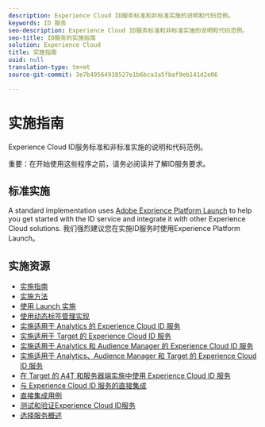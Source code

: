 ```yaml
---
description: Experience Cloud ID服务标准和非标准实施的说明和代码范例。
keywords: ID 服务
seo-description: Experience Cloud ID服务标准和非标准实施的说明和代码范例。
seo-title: ID服务的实施指南
solution: Experience Cloud
title: 实施指南
uuid: null
translation-type: tm+mt
source-git-commit: 3e7b49564938527e1b6bca3a5fbaf9eb141d2e06

---
```



# 实施指南

Experience Cloud ID服务标准和非标准实施的说明和代码范例。

重要：在开始使用这些程序之前，请务必阅读并了解ID服务要求。

## 标准实施

A standard implementation uses [Adobe Exprience Platform Launch](https://docs.adobelaunch.com/) to help you get started with the ID service and integrate it with other Experience Cloud solutions. 我们强烈建议您在实施ID服务时使用Experience Platform Launch。

## 实施资源

* [实施指南](implementation-guides.md)
* [实施方法](implementation-methods.md)
* [使用 Launch 实施](ecid-implement-with-launch.md)
* [使用动态标签管理实现](standard.md)
* [实施适用于 Analytics 的 Experience Cloud ID 服务](setup-analytics.md)
* [实施适用于 Target 的 Experience Cloud ID 服务](setup-target.md)
* [实施适用于 Analytics 和 Audience Manager 的 Experience Cloud ID 服务](setup-aam-analytics.md)
* [实施适用于 Analytics、Audience Manager 和 Target 的 Experience Cloud ID 服务](setup-aam-analytics-target.md)
* [在 Target 的 A4T 和服务器端实施中使用 Experience Cloud ID 服务](ecid-a4t-target.md)
* [与 Experience Cloud ID 服务的直接集成](direct-integration.md)
* [直接集成用例](direct-integration-examples.md)
* [测试和验证Experience Cloud ID服务](test-verify.md)
* [选择服务概述](opt-in-service/optin-overview.md)
